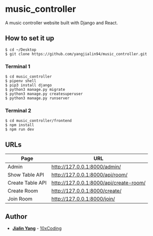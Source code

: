 # music_controller

A music controller website built with Django and React.

## How to set it up

```
$ cd ~/Desktop
$ git clone https://github.com/yangjialin94/music_controller.git
```

### Terminal 1

```
$ cd music_controller
$ pipenv shell
$ pip3 install django
$ python3 manage.py migrate
$ python3 manage.py createsuperuser
$ python3 manage.py runserver
```

### Terminal 2

```
$ cd music_controller/frontend
$ npm install
$ npm run dev
```

## URLs

| Page             | URL                                    |
| ---------------- | -------------------------------------- |
| Admin            | http://127.0.0.1:8000/admin/           |
| Show Table API   | http://127.0.0.1:8000/api/room/        |
| Create Table API | http://127.0.0.1:8000/api/create-room/ |
| Create Room      | http://127.0.0.1:8000/create/          |
| Join Room        | http://127.0.0.1:8000/join/            |

## Author

- **[Jialin Yang](https://github.com/yangjialin94)** - [10xCoding](10xcoding.com)
